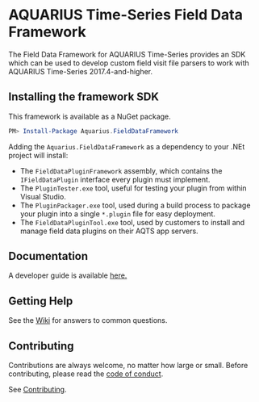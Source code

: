 # AQUARIUS Time-Series Field Data Framework

The Field Data Framework for AQUARIUS Time-Series provides an SDK which can be used to develop custom field visit file parsers to work with AQUARIUS Time-Series 2017.4-and-higher.

## Installing the framework SDK

This framework is available as a NuGet package.

```Powershell
PM> Install-Package Aquarius.FieldDataFramework
```

Adding the `Aquarius.FieldDataFramework` as a dependency to your .NEt project will install:
- The `FieldDataPluginFramework` assembly, which contains the `IFieldDataPlugin` interface every plugin must implement.
- The `PluginTester.exe` tool, useful for testing your plugin from within Visual Studio.
- The `PluginPackager.exe` tool, used during a build process to package your plugin into a single `*.plugin` file for easy deployment.
- The `FieldDataPluginTool.exe` tool, used by customers to install and manage field data plugins on their AQTS app servers.

## Documentation

A developer guide is available [here.](docs/AQUARIUSDeveloperGuideFieldDataPluginFramework.pdf)

## Getting Help

See the [Wiki](https://github.com/AquaticInformatics/aquarius-field-data-framework/wiki) for answers to common questions.

## Contributing

Contributions are always welcome, no matter how large or small. Before contributing, please read the [code of conduct](CODE_OF_CONDUCT.md).

See [Contributing](CONTRIBUTING.md).